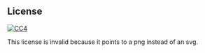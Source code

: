 ## License

[![CC4](https://mirrors.creativecommons.org/presskit/buttons/88x31/png/by.png)](http://creativecommons.org/licenses/by/4.0/)

This license is invalid because it points to a png instead of an svg.
